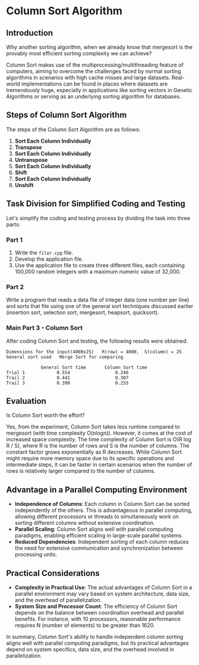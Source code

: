 # Column Sort Algorithm

## Introduction

Why another sorting algorithm, when we already know that mergesort is the provably most efficient sorting complexity we can achieve?

Column Sort makes use of the multiprocessing/multithreading feature of computers, aiming to overcome the challenges faced by normal sorting algorithms in scenarios with high cache misses and large datasets. Real-world implementations can be found in places where datasets are tremendously huge, especially in applications like sorting vectors in Genetic Algorithms or serving as an underlying sorting algorithm for databases.

## Steps of Column Sort Algorithm

The steps of the Column Sort Algorithm are as follows:

1. **Sort Each Column Individually**
2. **Transpose**
3. **Sort Each Column Individually**
4. **Untranspose**
5. **Sort Each Column Individually**
6. **Shift**
7. **Sort Each Column Individually**
8. **Unshift**

## Task Division for Simplified Coding and Testing

Let's simplify the coding and testing process by dividing the task into three parts:

### Part 1

1. Write the `filer.cpp` file.
2. Develop the application file.
3. Use the application file to create three different files, each containing 100,000 random integers with a maximum numeric value of 32,000.

### Part 2

Write a program that reads a data file of integer data (one number per line) and sorts that file using one of the general sort techniques discussed earlier (insertion sort, selection sort, mergesort, heapsort, quicksort).

### Main Part 3 - Column Sort

After coding Column Sort and testing, the following results were obtained:

```plaintext
Dimensions for the input(4000x25)	R(row) = 4000,	S(column) = 25
General sort used	Merge Sort for comparing

	         General Sort time	     Column Sort time
Trial 1	           0.554	             0.246
Trail 2	           0.441	             0.307
Trail 3	           0.390	             0.255
```

## Evaluation

Is Column Sort worth the effort?

Yes, from the experiment, Column Sort takes less runtime compared to mergesort (with time complexity O(nlogn)). However, it comes at the cost of increased space complexity. The time complexity of Column Sort is O(R log R / S), where R is the number of rows and S is the number of columns. The constant factor grows exponentially as R decreases. While Column Sort might require more memory space due to its specific operations and intermediate steps, it can be faster in certain scenarios when the number of rows is relatively larger compared to the number of columns.

## Advantage in a Parallel Computing Environment

- **Independence of Columns**: Each column in Column Sort can be sorted independently of the others. This is advantageous in parallel computing, allowing different processors or threads to simultaneously work on sorting different columns without extensive coordination.
- **Parallel Scaling**: Column Sort aligns well with parallel computing paradigms, enabling efficient scaling in large-scale parallel systems.
- **Reduced Dependencies**: Independent sorting of each column reduces the need for extensive communication and synchronization between processing units.

## Practical Considerations

- **Complexity in Practical Use**: The actual advantages of Column Sort in a parallel environment may vary based on system architecture, data size, and the overhead of parallelization.
- **System Size and Processor Count**: The efficiency of Column Sort depends on the balance between coordination overhead and parallel benefits. For instance, with 10 processors, reasonable performance requires N (number of elements) to be greater than 1620.

In summary, Column Sort's ability to handle independent column sorting aligns well with parallel computing paradigms, but its practical advantages depend on system specifics, data size, and the overhead involved in parallelization.
